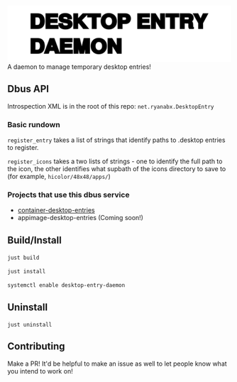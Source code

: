 ![](res/desktopentry.png)
A daemon to manage temporary desktop entries!

## Dbus API

Introspection XML is in the root of this repo: `net.ryanabx.DesktopEntry`

### Basic rundown

`register_entry` takes a list of strings that identify paths to .desktop entries to register.

`register_icons` takes a two lists of strings - one to identify the full path to the icon, the other identifies what supbath of the icons directory to save to (for example, `hicolor/48x48/apps/`)

### Projects that use this dbus service

* [container-desktop-entries](https://github.com/ryanabx/container-desktop-entries)
* appimage-desktop-entries (Coming soon!)

## Build/Install

`just build`

`just install`

`systemctl enable desktop-entry-daemon`

## Uninstall

`just uninstall`

## Contributing

Make a PR! It'd be helpful to make an issue as well to let people know what you intend to work on!

